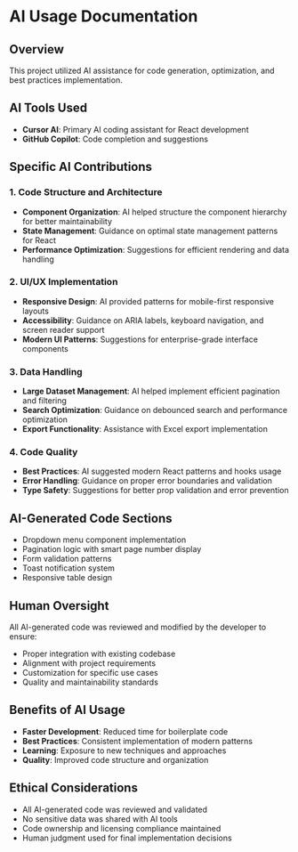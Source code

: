 # AI Usage Documentation

## Overview
This project utilized AI assistance for code generation, optimization, and best practices implementation.

## AI Tools Used
- **Cursor AI**: Primary AI coding assistant for React development
- **GitHub Copilot**: Code completion and suggestions

## Specific AI Contributions

### 1. Code Structure and Architecture
- **Component Organization**: AI helped structure the component hierarchy for better maintainability
- **State Management**: Guidance on optimal state management patterns for React
- **Performance Optimization**: Suggestions for efficient rendering and data handling

### 2. UI/UX Implementation
- **Responsive Design**: AI provided patterns for mobile-first responsive layouts
- **Accessibility**: Guidance on ARIA labels, keyboard navigation, and screen reader support
- **Modern UI Patterns**: Suggestions for enterprise-grade interface components

### 3. Data Handling
- **Large Dataset Management**: AI helped implement efficient pagination and filtering
- **Search Optimization**: Guidance on debounced search and performance optimization
- **Export Functionality**: Assistance with Excel export implementation

### 4. Code Quality
- **Best Practices**: AI suggested modern React patterns and hooks usage
- **Error Handling**: Guidance on proper error boundaries and validation
- **Type Safety**: Suggestions for better prop validation and error prevention

## AI-Generated Code Sections
- Dropdown menu component implementation
- Pagination logic with smart page number display
- Form validation patterns
- Toast notification system
- Responsive table design

## Human Oversight
All AI-generated code was reviewed and modified by the developer to ensure:
- Proper integration with existing codebase
- Alignment with project requirements
- Customization for specific use cases
- Quality and maintainability standards

## Benefits of AI Usage
- **Faster Development**: Reduced time for boilerplate code
- **Best Practices**: Consistent implementation of modern patterns
- **Learning**: Exposure to new techniques and approaches
- **Quality**: Improved code structure and organization

## Ethical Considerations
- All AI-generated code was reviewed and validated
- No sensitive data was shared with AI tools
- Code ownership and licensing compliance maintained
- Human judgment used for final implementation decisions 